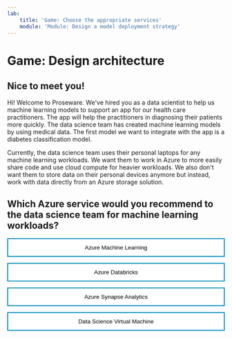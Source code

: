 ```yaml
---
lab:
    title: 'Game: Choose the appropriate services'
    module: 'Module: Design a model deployment strategy'
---
```


<style>
.button  {
  border: none;
  color: black;
  width: 100%;
  padding: 12px 28px;
  background-color: white;
  border: 2px solid #008CBA;
  transition-duration: 0.4s;
}
.button:hover  {
  background-color: #008CBA;
  color: white; 
  border: 2px solid #008CBA;
}
</style>

# Game: Design architecture

## Nice to meet you!

Hi! Welcome to Proseware. We've hired you as a data scientist to help us machine learning models to support an app for our health care practitioners. The app will help the practitioners in diagnosing their patients more quickly. The data science team has created machine learning models by using medical data. The first model we want to integrate with the app is a diabetes classification model. 

Currently, the data science team uses their personal laptops for any machine learning workloads. We want them to work in Azure to more easily share code and use cloud compute for heavier workloads. We also don't want them to store data on their personal devices anymore but instead, work with data directly from an Azure storage solution.

## Which Azure service would you recommend to the data science team for machine learning workloads?

<button class="button" onclick="window.location.href='Q1/01';">Azure Machine Learning</button>

<button class="button" onclick="window.location.href='Q1/02';">Azure Databricks</button>

<button class="button" onclick="window.location.href='Q1/03';">Azure Synapse Analytics</button>

<button class="button" onclick="window.location.href='Q1/04';">Data Science Virtual Machine</button>

